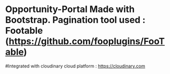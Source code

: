 # Opportunity-Portal Made with Bootstrap. Pagination tool used : Footable (https://github.com/fooplugins/FooTable)

#Integrated with cloudinary cloud platform : https://cloudinary.com
